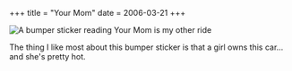 +++
title = "Your Mom"
date = 2006-03-21
+++

![A bumper sticker reading Your Mom is my other ride](/photos/YourMom.jpg)

The thing I like most about this bumper sticker is that a girl owns this car... and she's pretty hot.
